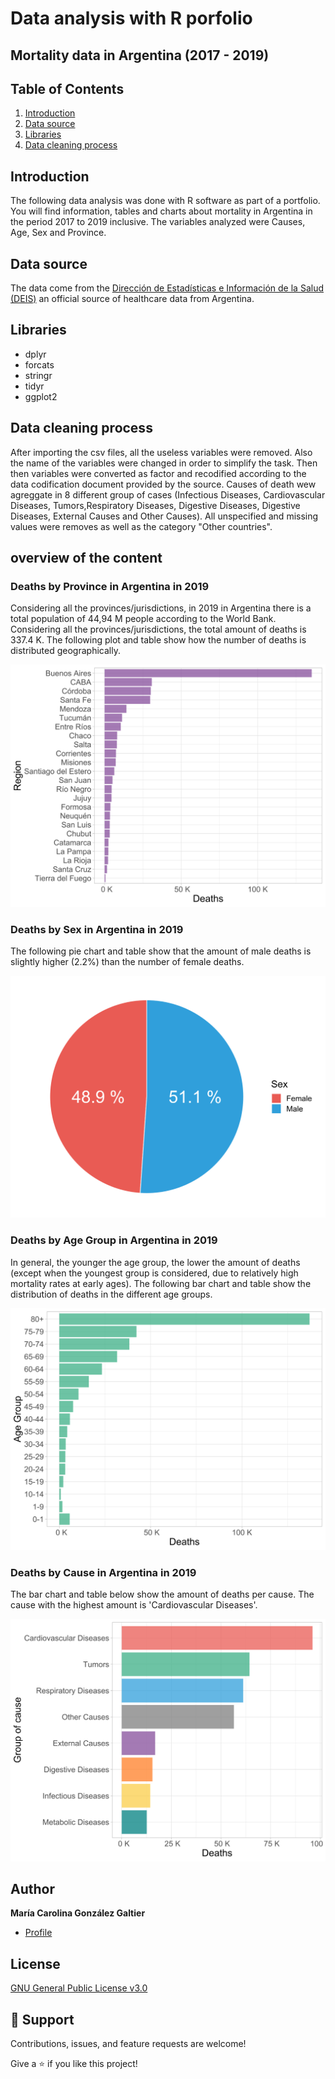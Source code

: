 # Data analysis with R porfolio

## **Mortality data in Argentina (2017 - 2019)**

## Table of Contents
1. [Introduction](#introduction)
2. [Data source](#data-source)
3. [Libraries](#libraries)
4. [Data cleaning process](#data-cleaning-process)

## Introduction
The following data analysis was done with R software as part of a portfolio. You will find information, tables and charts about mortality in Argentina in the period 2017 to 2019 inclusive. The variables analyzed were Causes, Age, Sex and Province. 

## Data source
The data come from the [Dirección de Estadísticas e Información de la Salud (DEIS)](https://www.argentina.gob.ar/salud/deis) an official source of healthcare data from Argentina.

## Libraries
- dplyr
- forcats
- stringr
- tidyr
- ggplot2

## Data cleaning process
After importing the csv files, all the useless variables were removed. Also the name of the variables were changed in order to simplify the task.
Then then variables were converted as factor and recodified according to the data codification document provided by the source.
Causes of death wew agreggate in 8 different group of cases (Infectious Diseases, Cardiovascular Diseases, Tumors,Respiratory Diseases, Digestive Diseases, Digestive Diseases, External Causes and Other Causes).
All unspecified and missing values were removes as well as the category "Other countries".

## overview of the content
### Deaths by Province in Argentina in 2019
Considering all the provinces/jurisdictions, in 2019 in Argentina there is a total population of 44,94 M people according to the World Bank. Considering all the provinces/jurisdictions, the total amount of deaths is 337.4 K. The following plot and table show how the number of deaths is distributed geographically.

![Deaths by Province in Argentina in 2019](/img/region-line-chart-19.svg "Deaths by Province in Argentina in 2019")

### Deaths by Sex in Argentina in 2019
The following pie chart and table show that the amount of male deaths is slightly higher (2.2%) than the number of female deaths.

![Deaths by Sex in Argentina in 2019](/img/sex-pie-chart-19.svg "Deaths by Sex in Argentina in 2019")

### Deaths by Age Group in Argentina in 2019
In general, the younger the age group, the lower the amount of deaths (except when the youngest group is considered, due to relatively high mortality rates at early ages). The following bar chart and table show the distribution of deaths in the different age groups.

![Deaths by Age Group in Argentina in 2019](/img/age-group-line-chart-19.svg "Deaths by Age Group in Argentina in 2019")

### Deaths by Cause in Argentina in 2019
The bar chart and table below show the amount of deaths per cause. The cause with the highest amount is 'Cardiovascular Diseases'.

![Deaths by Cause in Argentina in 2019](/img/group-of-causes-line-chart-19.svg "Deaths by Cause in Argentina in 2019")


## Author

**María Carolina González Galtier**

- [Profile](https://github.com/carogaltier "María Carolina González Galtier")

## License
[GNU General Public License v3.0](https://choosealicense.com/licenses/gpl-3.0/)

## 🤝 Support

Contributions, issues, and feature requests are welcome!

Give a ⭐️ if you like this project!

